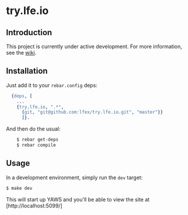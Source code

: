 # try.lfe.io


## Introduction

This project is currently under active development. For more information,
see the [wiki](../../wiki).


## Installation

Just add it to your ``rebar.config`` deps:

```erlang
  {deps, [
    ...
    {try.lfe.io, ".*",
      {git, "git@github.com:lfex/try.lfe.io.git", "master"}}
      ]}.
```

And then do the usual:

```bash
    $ rebar get-deps
    $ rebar compile
```


## Usage

In a development environment, simply run the ``dev`` target:

```bash
$ make dev
```

This will start up YAWS and you'll be able to view the site at [http://localhost:5099/]
